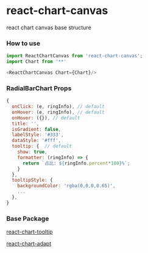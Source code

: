 # react-chart-canvas
react chart canvas base structure

### How to use
```javascript
import ReactChartCanvas from 'react-chart-canvas';
import Chart from '**'

<ReactChartCanvas Chart={Chart}/>

```
### RadialBarChart Props
```javascript
{
  onClick: (e, ringInfo), // default
  onHover: (e, ringInfo), // default
  onHover: ({}), // default
  title: '',
  isGradient: false,
  labelStyle: '#333',
  dataStyle: '#fff',
  tooltip: {  // default
    show: true,
    formatter: (ringInfo) => {
      return `占比: ${ringInfo.percent*100}%`;
    }
  },
  tooltipStyle: {
    backgroundColor: 'rgba(0,0,0,0.65)',
    ...
  },
}
```

### Base Package

[react-chart-tooltip](https://github.com/justQing00/react-chart-tooltip)

[react-chart-adapt](https://github.com/justQing00/react-chart-adapt)

